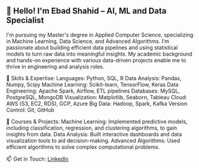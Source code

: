 ## 👋 Hello! I'm Ebad Shahid – AI, ML and Data Specialist

<!--
**ebadshahid/ebadshahid** is a ✨ _special_ ✨ repository because its `README.md` (this file) appears on your GitHub profile.

Here are some ideas to get you started:

- 🔭 I’m currently working on ...
- 🌱 I’m currently learning ...
- 👯 I’m looking to collaborate on ...
- 🤔 I’m looking for help with ...
- 💬 Ask me about ...
- 📫 How to reach me: ...
- 😄 Pronouns: ...
- ⚡ Fun fact: ...
-->

I'm pursuing my Master's degree in Applied Computer Science, specializing in Machine Learning, Data Science, and Advanced Algorithms. I’m passionate about building efficient data pipelines and using statistical models to turn raw data into meaningful insights. My academic background and hands-on experience with various data-driven projects enable me to thrive in engineering and analysis roles.

🔧 Skills & Expertise:
Languages: Python, SQL, R
Data Analysis: Pandas, Numpy, Scipy
Machine Learning: Scikit-learn, TensorFlow, Keras
Data Engineering: Apache Spark, Airflow, ETL pipelines
Databases: MySQL, PostgreSQL, MongoDB
Visualization: Matplotlib, Seaborn, Tableau
Cloud: AWS (S3, EC2, RDS), GCP, Azure
Big Data: Hadoop, Spark, Kafka
Version Control: Git, GitHub

📘 Courses & Projects:
Machine Learning: Implemented predictive models, including classification, regression, and clustering algorithms, to gain insights from data.
Data Analysis: Built interactive dashboards and data visualization tools to aid decision-making.
Advanced Algorithms: Used efficient algorithms to solve complex computational problems.

📫 Get in Touch:
[LinkedIn](https://www.linkedin.com/in/ebadshahid)
